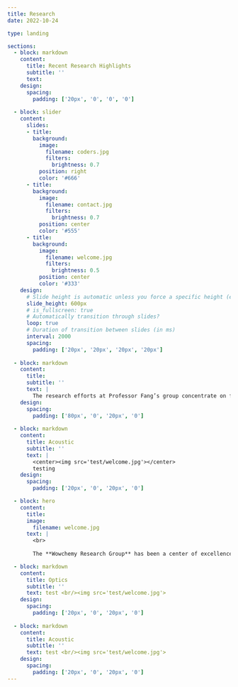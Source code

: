 ```yaml
---
title: Research
date: 2022-10-24

type: landing

sections:
  - block: markdown
    content:
      title: Recent Research Highlights
      subtitle: ''
      text: 
    design:
      spacing:
        padding: ['20px', '0', '0', '0']
      
  - block: slider
    content:
      slides:
      - title: 
        background:
          image:
            filename: coders.jpg
            filters:
              brightness: 0.7
          position: right
          color: '#666'
      - title: 
        background:
          image:
            filename: contact.jpg
            filters:
              brightness: 0.7
          position: center
          color: '#555'
      - title: 
        background:
          image:
            filename: welcome.jpg
            filters:
              brightness: 0.5
          position: center
          color: '#333'
    design:
      # Slide height is automatic unless you force a specific height (e.g. '400px')
      slide_height: 600px
      # is_fullscreen: true
      # Automatically transition through slides?
      loop: true
      # Duration of transition between slides (in ms)
      interval: 2000
      spacing:
        padding: ['20px', '20px', '20px', '20px']
  
  - block: markdown
    content:
      title: 
      subtitle: ''
      text: |
        The research efforts at Professor Fang’s group concentrate on focusing photon and sound into sub-wavelength scales. While the main efforts focus on new insights of design for advanced manufacturing of wave functional material and devices, his group also actively pursue the applications in the areas of energy conversion, communication, and biomedical imaging. His research also leads to over 16 patent applications on nano- and micro-fabrication, additive manufacturing, and imaging technologies with successful technology transfer to industry (e.g. Osram, BASF, Nissan) and startups.
    design:
      spacing:
        padding: ['80px', '0', '20px', '0']
  
  - block: markdown
    content:
      title: Acoustic
      subtitle: ''
      text: |
        <center><img src='test/welcome.jpg'></center> 
        testing
    design:
      spacing:
        padding: ['20px', '0', '20px', '0']

  - block: hero
    content:
      title:
      image:
        filename: welcome.jpg
      text: |
        <br>
        
        The **Wowchemy Research Group** has been a center of excellence for Artificial Intelligence research, teaching, and practice since its founding in 2016.

  - block: markdown
    content:
      title: Optics
      subtitle: ''
      text: test <br/><img src='test/welcome.jpg'>
    design:
      spacing:
        padding: ['20px', '0', '20px', '0']
      
  - block: markdown
    content:
      title: Acoustic
      subtitle: ''
      text: test <br/><img src='test/welcome.jpg'>
    design:
      spacing:
        padding: ['20px', '0', '20px', '0']
---
```

